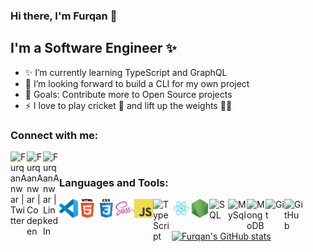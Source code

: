 ### Hi there, I'm Furqan 👋

## I'm a Software Engineer ✨

- ✨ I’m currently learning TypeScript and GraphQL 
- 👯 I’m looking forward to build a CLI for my own project
- 🥅 Goals: Contribute more to Open Source projects
- ⚡ I love to play cricket 🏏 and lift up the weights 🏋️‍♂️

### Connect with me:

[<img align="left" alt="FurqanAnwar | Twitter" width="26px" src="https://user-images.githubusercontent.com/37766405/137616994-4654d88e-1050-4b41-b76e-b805b716204d.png" />][twitter]
[<img align="left" alt="FurqanAnwar | Codepen" width="26px" src="https://user-images.githubusercontent.com/37766405/137617003-e8ab7104-af3d-4163-8d9d-1a01638176e5.png" />][codepen]
[<img align="left" alt="FurqanAnwar | LinkedIn" width="26px" src="https://user-images.githubusercontent.com/37766405/137616938-89fb0ba5-5041-409a-a6fb-75d149487eb9.png"/>][linkedin]

<br />


### Languages and Tools:

<img align="left" alt="Visual Studio Code" width="30px" src="https://raw.githubusercontent.com/github/explore/80688e429a7d4ef2fca1e82350fe8e3517d3494d/topics/visual-studio-code/visual-studio-code.png" />
<img align="left" alt="HTML5" width="30px" src="https://raw.githubusercontent.com/github/explore/80688e429a7d4ef2fca1e82350fe8e3517d3494d/topics/html/html.png" />
<img align="left" alt="CSS3" width="30px" src="https://raw.githubusercontent.com/github/explore/80688e429a7d4ef2fca1e82350fe8e3517d3494d/topics/css/css.png" />
<img align="left" alt="Sass" width="30px" src="https://raw.githubusercontent.com/github/explore/80688e429a7d4ef2fca1e82350fe8e3517d3494d/topics/sass/sass.png" />
<img align="left" alt="JavaScript" width="30px" src="https://raw.githubusercontent.com/github/explore/80688e429a7d4ef2fca1e82350fe8e3517d3494d/topics/javascript/javascript.png" />
<img align="left" alt="TypeScript" width="30px" src="https://user-images.githubusercontent.com/37766405/137618413-f8414feb-ffa0-487a-b43c-1699ea55df55.png" />

<img align="left" alt="React" width="30px" src="https://raw.githubusercontent.com/github/explore/80688e429a7d4ef2fca1e82350fe8e3517d3494d/topics/react/react.png" />
<img align="left" alt="Node.js" width="30px" src="https://raw.githubusercontent.com/github/explore/80688e429a7d4ef2fca1e82350fe8e3517d3494d/topics/nodejs/nodejs.png" />
<img align="left" alt="SQL" width="30px" src="https://user-images.githubusercontent.com/37766405/137618046-46e8b1d0-d2ac-4659-8bed-28601c6b8a8d.png" />
<img align="left" alt="MySql" width="30px" src="https://user-images.githubusercontent.com/37766405/137617987-f1cf1104-12a4-4834-8fa2-20a3fb441deb.png" />
<img align="left" alt="MongoDB" width="30px" src="https://user-images.githubusercontent.com/37766405/137618666-28c558f0-f131-4cf7-8042-33cd7b095684.png" />
<img align="left" alt="Git" width="30px" src="https://user-images.githubusercontent.com/37766405/137617275-3a5b2f05-099f-417b-a922-486b2382d377.png" />
<img align="left" alt="GitHub" width="30px" src="https://user-images.githubusercontent.com/37766405/137617620-d484549c-ad69-4a5c-9707-d7931a425425.png" />







<br />
<br />

[![Furqan's GitHub stats](https://github-readme-stats.vercel.app/api?username=FurqanAnwar&show_icons=true)](https://github.com/anuraghazra/github-readme-stats)


[website]: https://github.com/FurqanAnwar
[twitter]: https://twitter.com/FurqanA70110374
[codepen]: https://codepen.io/FurqanAnwar
[linkedin]: https://www.linkedin.com/in/furqan-anwar-032a881b4/



